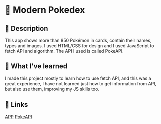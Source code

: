 ﻿# 🐾 Modern Pokedex
 
 ## 📜 Description
 
 This app shows more than 850 Pokémon in cards, contain their names, types and images. I used HTML/CSS for design and I used JavaScript to fetch API and algorithm. The API I used is called PokeAPI.
 
 
 ## 📖 What I've learned
 
 I made this project mostly to learn how to use fetch API, and this was a great experience, I have not learned just how to get information from API, but also use them, improving my JS skills too.
 
 ## 📝 Links

[APP](modern-pokedex.netlify.app)
[PokeAPI](https://pokeapi.co/)
